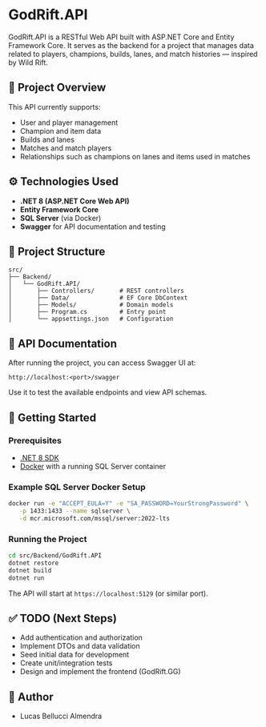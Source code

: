 # GodRift.API

GodRift.API is a RESTful Web API built with ASP.NET Core and Entity Framework Core. It serves as the backend for a project that manages data related to players, champions, builds, lanes, and match histories — inspired by Wild Rift.

## 🚀 Project Overview

This API currently supports:

- User and player management
- Champion and item data
- Builds and lanes
- Matches and match players
- Relationships such as champions on lanes and items used in matches

## ⚙️ Technologies Used

- **.NET 8 (ASP.NET Core Web API)**
- **Entity Framework Core**
- **SQL Server** (via Docker)
- **Swagger** for API documentation and testing

## 📂 Project Structure

```
src/
├── Backend/
│   └── GodRift.API/
│       ├── Controllers/       # REST controllers
│       ├── Data/              # EF Core DbContext
│       ├── Models/            # Domain models
│       ├── Program.cs         # Entry point
│       └── appsettings.json   # Configuration
```

## 🧪 API Documentation

After running the project, you can access Swagger UI at:

```
http://localhost:<port>/swagger
```

Use it to test the available endpoints and view API schemas.

## 🔧 Getting Started

### Prerequisites

- [.NET 8 SDK](https://dotnet.microsoft.com/en-us/download)
- [Docker](https://www.docker.com/) with a running SQL Server container

### Example SQL Server Docker Setup

```bash
docker run -e "ACCEPT_EULA=Y" -e "SA_PASSWORD=YourStrongPassword" \
   -p 1433:1433 --name sqlserver \
   -d mcr.microsoft.com/mssql/server:2022-lts
```

### Running the Project

```bash
cd src/Backend/GodRift.API
dotnet restore
dotnet build
dotnet run
```

The API will start at `https://localhost:5129` (or similar port).

## ✅ TODO (Next Steps)

- Add authentication and authorization
- Implement DTOs and data validation
- Seed initial data for development
- Create unit/integration tests
- Design and implement the frontend (GodRift.GG)

## 👤 Author

- Lucas Bellucci Almendra
